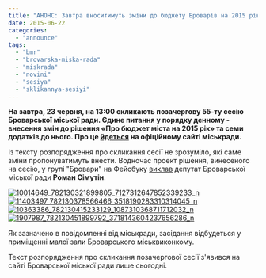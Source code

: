 ```yaml
---
title: "АНОНС: Завтра вноситимуть зміни до бюджету Броварів на 2015 рік"
date: 2015-06-22
categories: 
  - "announce"
tags: 
  - "bmr"
  - "brovarska-miska-rada"
  - "miskrada"
  - "novini"
  - "sesiya"
  - "sklikannya-sesiyi"
---
```


**На завтра, 23 червня, на 13:00 скликають позачергову 55-ту сесію Броварської міської ради. Єдине питання у порядку денному - внесення змін до рішення «Про бюджет міста на 2015 рік» та семи додатків до нього. Про це [йдеться](http://brovary.kiev.ua/rozporyadzhennya-m%D1%96skogo-golovi-v%D1%96d-22062015-%E2%84%96104-od-pro-sklikannya-p%E2%80%99yatdesyat-p%E2%80%99yato%D1%97-pozachergovo) на офіційному сайті міськради.**

Із тексту розпорядження про скликання сесії не зрозуміло, які саме зміни пропонуватимуть внести. Водночас проект рішення, винесеного на сесію, у групі "Бровари" на Фейсбуку [виклав](https://www.facebook.com/groups/brovary/permalink/1059931167370182/) депутат Броварської міської ради **Роман Сімутін**.

[![10014649_782130321899805_7127312647852339233_n](https://mpz.brovary.org/wp-content/uploads/2015/06/10014649_782130321899805_7127312647852339233_n.jpg)](https://mpz.brovary.org/wp-content/uploads/2015/06/10014649_782130321899805_7127312647852339233_n.jpg) [![11403497_782130378566466_3518190283310314045_n](https://mpz.brovary.org/wp-content/uploads/2015/06/11403497_782130378566466_3518190283310314045_n.jpg)](https://mpz.brovary.org/wp-content/uploads/2015/06/11403497_782130378566466_3518190283310314045_n.jpg) [![10363386_782130415233129_1087310368711712032_n](https://mpz.brovary.org/wp-content/uploads/2015/06/10363386_782130415233129_1087310368711712032_n.jpg)](https://mpz.brovary.org/wp-content/uploads/2015/06/10363386_782130415233129_1087310368711712032_n.jpg) [![1907987_782130451899792_3718143604237656286_n](https://mpz.brovary.org/wp-content/uploads/2015/06/1907987_782130451899792_3718143604237656286_n.jpg)](https://mpz.brovary.org/wp-content/uploads/2015/06/1907987_782130451899792_3718143604237656286_n.jpg)

Як зазначено в повідомленні від міськради, засідання відбудеться у приміщенні малої зали Броварського міськвиконкому.

Текст розпорядження про скликання позачергової сесії з'явився на сайті Броварської міської ради лише сьогодні.
